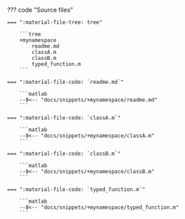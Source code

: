 ??? code "Source files"

    === ":material-file-tree: tree"

        ```tree
        +mynamespace
            readme.md
            classA.m
            classB.m
            typed_function.m
        ```

    === ":material-file-code: `readme.md`"

        ```matlab
        --8<-- "docs/snippets/+mynamespace/readme.md"
        ```

    === ":material-file-code: `classA.m`"

        ```matlab
        --8<-- "docs/snippets/+mynamespace/classA.m"
        ```
    
    === ":material-file-code: `classB.m`"

        ```matlab
        --8<-- "docs/snippets/+mynamespace/classB.m"
        ```

    === ":material-file-code: `typed_function.m`"

        ```matlab
        --8<-- "docs/snippets/+mynamespace/typed_function.m"
        ```